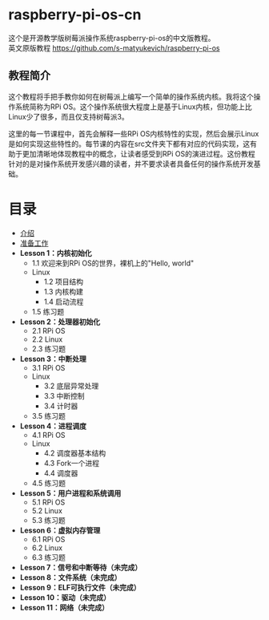 # raspberry-pi-os-cn
这个是开源教学版树莓派操作系统raspberry-pi-os的中文版教程。  
英文原版教程 https://github.com/s-matyukevich/raspberry-pi-os  

## 教程简介
这个教程将手把手教你如何在树莓派上编写一个简单的操作系统内核。我将这个操作系统简称为RPi OS。这个操作系统很大程度上是基于Linux内核，但功能上比Linux少了很多，而且仅支持树莓派3。  
  
这里的每一节课程中，首先会解释一些RPi OS内核特性的实现，然后会展示Linux是如何实现这些特性的。每节课的内容在src文件夹下都有对应的代码实现，这有助于更加清晰地体现教程中的概念，让读者感受到RPi OS的演进过程。这份教程针对的是对操作系统开发感兴趣的读者，并不要求读者具备任何的操作系统开发基础。  
  
# 目录
+ [介绍](https://github.com/Sword-holder/raspberry-pi-os-cn/blob/master/docs/Introduction.md)
+ [准备工作](https://github.com/Sword-holder/raspberry-pi-os-cn/blob/master/docs/Prerequisites.md)
+ **Lesson 1：内核初始化**
  - 1.1 欢迎来到RPi OS的世界，裸机上的"Hello, world"
  - Linux
    * 1.2 项目结构
    * 1.3 内核构建
    * 1.4 启动流程
  - 1.5 练习题
+ **Lesson 2：处理器初始化**
  - 2.1 RPi OS
  - 2.2 Linux
  - 2.3 练习题
+ **Lesson 3：中断处理**
  - 3.1 RPi OS
  - Linux
    * 3.2 底层异常处理
    * 3.3 中断控制
    * 3.4 计时器
  - 3.5 练习题
+ **Lesson 4：进程调度**
  - 4.1 RPi OS
  - Linux
    * 4.2 调度器基本结构
    * 4.3 Fork一个进程
    * 4.4 调度器
  - 4.5 练习题
+ **Lesson 5：用户进程和系统调用**
  - 5.1 RPi OS
  - 5.2 Linux
  - 5.3 练习题
+ **Lesson 6：虚拟内存管理**
  - 6.1 RPi OS
  - 6.2 Linux
  - 6.3 练习题
+ **Lesson 7：信号和中断等待（未完成）**
+ **Lesson 8：文件系统（未完成）**
+ **Lesson 9：ELF可执行文件（未完成）**
+ **Lesson 10：驱动（未完成）**
+ **Lesson 11：网络（未完成）**
